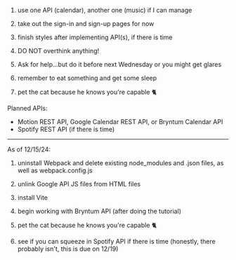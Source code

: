 1. use one API (calendar), another one (music) if I can manage

2. take out the sign-in and sign-up pages for now

3. finish styles after implementing API(s), if there is time

4. DO NOT overthink anything!

5. Ask for help...but do it before next Wednesday or you might get glares

6. remember to eat something and get some sleep

7. pet the cat because he knows you're capable 🐈

Planned APIs:

- Motion REST API, Google Calendar REST API, or Bryntum Calendar API
- Spotify REST API (if there is time)

---

As of 12/15/24:

1. uninstall Webpack and delete existing node_modules and .json files, as well as webpack.config.js

2. unlink Google API JS files from HTML files

3. install Vite

4. begin working with Bryntum API (after doing the tutorial)

5. pet the cat because he knows you're capable 🐈

6. see if you can squeeze in Spotify API if there is time (honestly, there probably isn't, this is due on 12/19)
